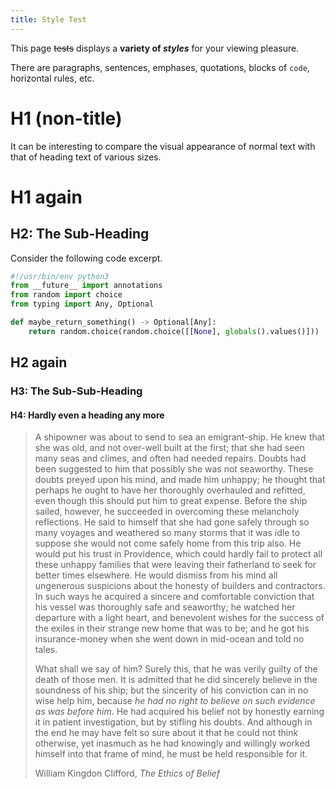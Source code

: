 ```yaml
---
title: Style Test
---
```


This page <s>tests</s> displays a **variety of *styles*** for your viewing
pleasure.

There are paragraphs, sentences, emphases, quotations, blocks of `code`,
horizontal rules, etc.

# H1 (non-title)

It can be interesting to compare the visual appearance of normal text with that
of heading text of various sizes.

# H1 again

## H2: The Sub-Heading

Consider the following code excerpt.

```python
#!/usr/bin/env python3
from __future__ import annotations
from random import choice
from typing import Any, Optional

def maybe_return_something() -> Optional[Any]:
    return random.choice(random.choice([[None], globals().values()]))
```

## H2 again
### H3: The Sub-Sub-Heading

#### H4: Hardly even a heading any more


<blockquote cite="https://en.wikisource.org/wiki/The_Ethics_of_Belief">

A shipowner was about to send to sea an emigrant-ship. He knew that she was
old, and not over-well built at the first; that she had seen many seas and
climes, and often had needed repairs. Doubts had been suggested to him that
possibly she was not seaworthy. These doubts preyed upon his mind, and made
him unhappy; he thought that perhaps he ought to have her thoroughly
overhauled and refitted, even though this should put him to great expense.
Before the ship sailed, however, he succeeded in overcoming these melancholy
reflections. He said to himself that she had gone safely through so many
voyages and weathered so many storms that it was idle to suppose she would not
come safely home from this trip also. He would put his trust in Providence,
which could hardly fail to protect all these unhappy families that were
leaving their fatherland to seek for better times elsewhere. He would dismiss
from his mind all ungenerous suspicions about the honesty of builders and
contractors. In such ways he acquired a sincere and comfortable conviction
that his vessel was thoroughly safe and seaworthy; he watched her departure
with a light heart, and benevolent wishes for the success of the exiles in
their strange new home that was to be; and he got his insurance-money when she
went down in mid-ocean and told no tales.

What shall we say of him? Surely this, that he was verily guilty of the death
of those men. It is admitted that he did sincerely believe in the soundness of
his ship; but the sincerity of his conviction can in no wise help him, because
*he had no right to believe on such evidence as was before him*. He had
acquired his belief not by honestly earning it in patient investigation, but
by stifling his doubts. And although in the end he may have felt so sure about
it that he could not think otherwise, yet inasmuch as he had knowingly and
willingly worked himself into that frame of mind, he must be held responsible
for it.

<footer>William Kingdon Clifford, <cite>The Ethics of Belief</cite></footer>

</blockquote>


[The Ethics of Belief (1877)]: https://en.wikisource.org/wiki/The_Ethics_of_Belief
